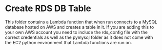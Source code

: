 # Create RDS DB Table
This folder contains a Lambda function that when run connects to a MySQL database hosted on AWS and creates a table in it. If you are adding this to your own AWS account you need to include the rds_config file with the correct credentials as well as the pymysql folder as it does not come with the EC2 python environment that Lambda functions are run on.
